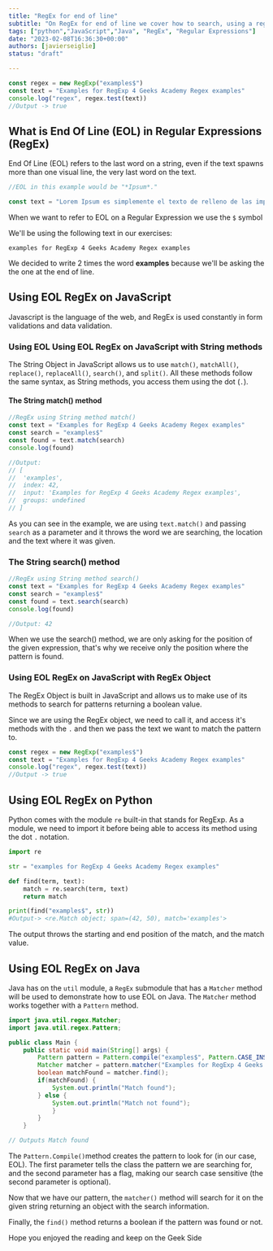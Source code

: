 ```yaml
---
title: "RegEx for end of line"
subtitle: "On RegEx for end of line we cover how to search, using a regular expression, the last word/pattern on a text making use of the $ symbol. We cover how to achieve this on Javascript, Python and Java, 3 of the most used languages in the world for developing apps"
tags: ["python","JavaScript","Java", "RegEx", "Regular Expressions"]
date: "2023-02-08T16:36:30+00:00"
authors: [javierseiglie]
status: "draft"

---
```


```javascript
const regex = new RegExp("examples$")
const text = "Examples for RegExp 4 Geeks Academy Regex examples"
console.log("regex", regex.test(text))
//Output -> true
```

## What is End Of Line (EOL) in Regular Expressions (RegEx)

End Of Line (EOL) refers to the last word on a string, even if the text spawns more than one visual line, the very last word on the text. 

```javascript
//EOL in this example would be "*Ipsum*."

const text = "Lorem Ipsum es simplemente el texto de relleno de las imprentas y archivos de texto. Lorem Ipsum ha sido el texto de relleno estándar de las industrias desde el año 1500, cuando un impresor (N. del T. persona que se dedica a la imprenta) desconocido usó una galería de textos y los mezcló de tal manera que logró hacer un libro de textos especimen. No sólo sobrevivió 500 años, sino que tambien ingresó como texto de relleno en documentos electrónicos, quedando esencialmente igual al original. Fue popularizado en los 60s con la creación de las hojas "Letraset", las cuales contenian pasajes de Lorem Ipsum, y más recientemente con software de autoedición, como por ejemplo Aldus PageMaker, el cual incluye versiones de Lorem *Ipsum*."
```
When we want to refer to EOL on a Regular Expression we use the `$` symbol

We'll be using the following text in our exercises:

`examples for RegExp 4 Geeks Academy Regex examples`

We decided to write 2 times the word **examples** because we'll be asking the the one at the end of line. 

## Using EOL RegEx on JavaScript

Javascript is the language of the web, and RegEx is used constantly in form validations and data validation.

### Using EOL Using EOL RegEx on JavaScript  with String methods

The String Object in JavaScript allows us to use `match()`, `matchAll()`,  `replace()`, `replaceAll()`, `search()`, and `split()`. All these methods follow the same syntax, as String methods, you access them using the dot (`.`).

#### The String match() method

```javascript
//RegEx using String method match() 
const text = "Examples for RegExp 4 Geeks Academy Regex examples"
const search = "examples$"
const found = text.match(search)
console.log(found)

//Output:
// [
//  'examples',
//  index: 42,
//  input: 'Examples for RegExp 4 Geeks Academy Regex examples',
//  groups: undefined
// ]
```
As you can see in the example, we are using `text.match()` and passing `search` as a parameter and it throws the word we are searching, the location and the text where it was given. 

### The String search() method

```javascript
//RegEx using String method search() 
const text = "Examples for RegExp 4 Geeks Academy Regex examples"
const search = "examples$"
const found = text.search(search)
console.log(found)

//Output: 42
```

When we use the search() method, we are only asking for the position of the given expression, that's why we receive only the position where the pattern is found. 

### Using EOL RegEx on JavaScript with RegEx Object

The RegEx Object is built in JavaScript and allows us to make use of its methods to search for patterns returning a boolean value.

Since we are using the RegEx object, we need to call it, and access it's methods with the `.` and then we pass the text we want to match the pattern to.

```javascript
const regex = new RegExp("examples$")
const text = "Examples for RegExp 4 Geeks Academy Regex examples"
console.log("regex", regex.test(text))
//Output -> true
```

## Using EOL RegEx on Python

Python comes with the module `re` built-in that stands for RegExp. As a module, we need to import it before being able to access its method using the dot `.` notation.

```python
import re

str = "examples for RegExp 4 Geeks Academy Regex examples"

def find(term, text):
    match = re.search(term, text)
    return match

print(find("examples$", str))
#Output-> <re.Match object; span=(42, 50), match='examples'>
```
The output throws the starting and end position of the match, and the match value.


## Using EOL RegEx on Java

Java has on the `util` module, a `RegEx` submodule that has a `Matcher` method will be used to demonstrate how to use EOL on Java. The `Matcher` method works together with a `Pattern` method. 

```java
import java.util.regex.Matcher;
import java.util.regex.Pattern;

public class Main {
	public static void main(String[] args) {
		Pattern pattern = Pattern.compile("examples$", Pattern.CASE_INSENSITIVE);
    	Matcher matcher = pattern.matcher("Examples for RegExp 4 Geeks Academy Regex examples");
    	boolean matchFound = matcher.find();
    	if(matchFound) {
      		System.out.println("Match found");
    	} else {
      		System.out.println("Match not found");
    		}
  		}
	}

// Outputs Match found
```

The `Pattern.Compile()`method creates the pattern to look for (in our case, EOL). The first parameter tells the class the pattern we are searching for, and the second parameter has a flag, making our search case sensitive (the second parameter is optional).

Now that we have our pattern, the `matcher()` method will search for it on the given string returning an object with the search information.

Finally, the `find()` method returns a boolean if the pattern was found or not.

Hope you enjoyed the reading and keep on the Geek Side